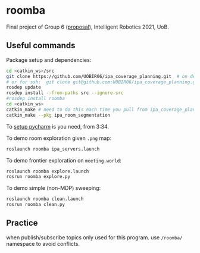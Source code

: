 # roomba
Final project of Group 6 ([proposal](https://bham-my.sharepoint.com/:w:/r/personal/mxl367_student_bham_ac_uk/_layouts/15/Doc.aspx?sourcedoc=%7BCBCD51A3-804D-42BA-A23D-9412685EAAF5%7D&file=Intel.%20Robotics%20Project%20Proposal%20-%20Group%206.docx&action=edit&mobileredirect=true&wdPreviousSession=54702ad2-d520-4f52-a1b5-e6ba7baac8fe&wdOrigin=TEAMS-ELECTRON.p2p.undefined)), 
Intelligent Robotics 2021, UoB.

## Useful commands

Package setup and dependencies:
```bash
cd <catkin_ws>/src
git clone https://github.com/UOBIR06/ipa_coverage_planning.git  # on dev branch
# or for ssh:  git clone git@github.com:UOBIR06/ipa_coverage_planning.git
rosdep update
rosdep install --from-paths src --ignore-src
#rosdep install roomba
cd <catkin_ws>
catkin_make # need to do this each time you pull from ipa_coverage_planning cuz it's wirtten in c++
catkin_make --pkg ipa_room_segmentation
```

To [setup pycharm](https://youtu.be/lTew9mbXrAs?t=215) is you need, from 3:34.


To demo room exploration given `.png` map:
```bash
roslaunch roomba ipa_servers.launch
```

To demo frontier exploration on `meeting.world`:
```bash
roslaunch roomba explore.launch
rosrun roomba explore.py
```

To demo simple (non-MDP) sweeping:
```bash
roslaunch roomba clean.launch
rosrun roomba clean.py
```
## Practice
when publish/subscribe topics only used for this program. use `/roomba/` namespace to avoid conflicts.